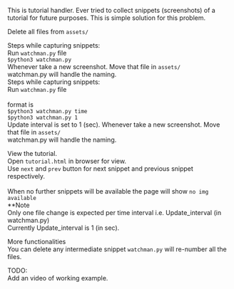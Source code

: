 This is tutorial handler. 
Ever tried to collect snippets (screenshots) of a tutorial for future purposes.
This is simple solution for this problem.

Delete all files from `assets/`<br/>

Steps while capturing snippets:<br/>
    Run `watchman.py` file<br/>
        `$python3 watchman.py`<br/>
    Whenever take a new screenshot. Move that file in `assets/`<br/>
    watchman.py will handle the naming.<br/>
Steps while capturing snippets:<br/>
    Run `watchman.py` file <br/>  
         format is<br/>
         `$python3 watchman.py time` <br/>
        `$python3 watchman.py 1`<br/>
         Update interval is set to 1 (sec).
    Whenever take a new screenshot. Move that file in `assets/`<br/>
    watchman.py will handle the naming.<br/>

View the tutorial.<br/>
    Open `tutorial.html` in browser for view.<br/>
    Use `next` and `prev` button for next snippet and previous snippet respectively.<br/>  
    When no further snippets will be available the page will show `no img available`<br/>
**Note<br/>
Only one file change is expected per time interval i.e. Update_interval (in watchman.py)<br/>
Currently Update_interval is 1 (in sec).<br/>

More functionalities<br/>
    You can delete any intermediate snippet `watchman.py` will re-number all the files.<br/>


TODO:<br/>
    Add an video of working example.<br/>
